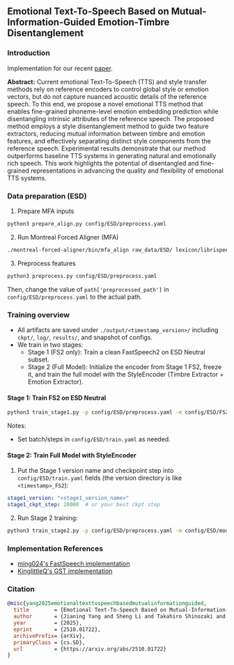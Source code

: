 ## Emotional Text-To-Speech Based on Mutual-Information-Guided Emotion-Timbre Disentanglement
### Introduction
Implementation for our recent [paper](https://www.arxiv.org/abs/2510.01722).

**Abstract:** Current emotional Text-To-Speech (TTS) and style transfer methods rely on reference encoders to control global style or emotion vectors, but do not capture nuanced acoustic details of the reference speech. To this end, we propose a novel emotional TTS method that enables fine-grained phoneme-level emotion embedding prediction while disentangling intrinsic attributes of the reference speech. The proposed method employs a style disentanglement method to guide two feature extractors, reducing mutual information between timbre and emotion features, and effectively separating distinct style components from the reference speech. Experimental results demonstrate that our method outperforms baseline TTS systems in generating natural and emotionally rich speech. This work highlights the potential of disentangled and fine-grained representations in advancing the quality and flexibility of emotional TTS systems.

### Data preparation (ESD)
1) Prepare MFA inputs
```bash
python3 prepare_align.py config/ESD/preprocess.yaml
```
2) Run Montreal Forced Aligner (MFA)
```bash
./montreal-forced-aligner/bin/mfa_align raw_data/ESD/ lexicon/librispeech-lexicon.txt english preprocessed_data/ESD
```
3) Preprocess features
```bash
python3 preprocess.py config/ESD/preprocess.yaml
```
Then, change the value of `path['preprocessed_path']` in `config/ESD/preprocess.yaml` to the actual path.


### Training overview
- All artifacts are saved under `./output/<timestamp_version>/` including `ckpt/`, `log/`, `results/`, and snapshot of configs.
- We train in two stages:
  - Stage 1 (FS2 only): Train a clean FastSpeech2 on ESD Neutral subset.
  - Stage 2 (Full Model): Initialize the encoder from Stage 1 FS2, freeze it, and train the full model with the StyleEncoder (Timbre Extractor + Emotion Extractor).

#### Stage 1: Train FS2 on ESD Neutral
```bash
python3 train_stage1.py -p config/ESD/preprocess.yaml -m config/ESD/FS2.yaml -t config/ESD/train.yaml
```
Notes:
- Set batch/steps in `config/ESD/train.yaml` as needed.

#### Stage 2: Train Full Model with StyleEncoder
1) Put the Stage 1 version name and checkpoint step into `config/ESD/train.yaml` fields (the version directory is like `<timestamp>_FS2`):
```yaml
stage1_version: "<stage1_version_name>"
stage1_ckpt_step: 20000  # or your best ckpt step
```
2) Run Stage 2 training:
```bash
python3 train_stage2.py -p config/ESD/preprocess.yaml -m config/ESD/model.yaml -t config/ESD/train.yaml
```


### Implementation References
- [ming024's FastSpeech implementation](https://github.com/ming024/FastSpeech2)
- [KinglittleQ's GST implementation](https://github.com/KinglittleQ/GST-Tacotron)


### Citation
```bibtex
@misc{yang2025emotionaltexttospeechbasedmutualinformationguided,
  title        = {Emotional Text-To-Speech Based on Mutual-Information-Guided Emotion-Timbre Disentanglement},
  author       = {Jianing Yang and Sheng Li and Takahiro Shinozaki and Yuki Saito and Hiroshi Saruwatari},
  year         = {2025},
  eprint       = {2510.01722},
  archivePrefix= {arXiv},
  primaryClass = {cs.SD},
  url          = {https://arxiv.org/abs/2510.01722}
}
```
